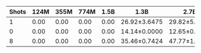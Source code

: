 |   Shots |   124M |   355M |   774M |   1.5B | 1.3B         | 2.7B         | 6B           |
|---------|--------|--------|--------|--------|--------------|--------------|--------------|
|       1 |   0.00 |   0.00 |   0.00 |   0.00 | 26.92±3.6475 | 29.82±5.7845 | 46.47±4.6043 |
|       0 |   0.00 |   0.00 |   0.00 |   0.00 | 14.14±0.0000 | 12.65±0.0000 | 21.44±0.0000 |
|       8 |   0.00 |   0.00 |   0.00 |   0.00 | 35.46±0.7424 | 47.77±1.6147 | 57.30±0.8992 |